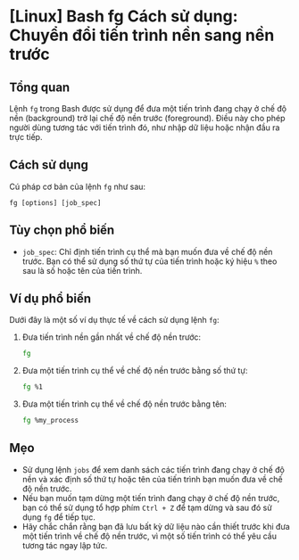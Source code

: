 # [Linux] Bash fg Cách sử dụng: Chuyển đổi tiến trình nền sang nền trước

## Tổng quan
Lệnh `fg` trong Bash được sử dụng để đưa một tiến trình đang chạy ở chế độ nền (background) trở lại chế độ nền trước (foreground). Điều này cho phép người dùng tương tác với tiến trình đó, như nhập dữ liệu hoặc nhận đầu ra trực tiếp.

## Cách sử dụng
Cú pháp cơ bản của lệnh `fg` như sau:
```
fg [options] [job_spec]
```

## Tùy chọn phổ biến
- `job_spec`: Chỉ định tiến trình cụ thể mà bạn muốn đưa về chế độ nền trước. Bạn có thể sử dụng số thứ tự của tiến trình hoặc ký hiệu `%` theo sau là số hoặc tên của tiến trình.

## Ví dụ phổ biến
Dưới đây là một số ví dụ thực tế về cách sử dụng lệnh `fg`:

1. Đưa tiến trình nền gần nhất về chế độ nền trước:
   ```bash
   fg
   ```

2. Đưa một tiến trình cụ thể về chế độ nền trước bằng số thứ tự:
   ```bash
   fg %1
   ```

3. Đưa một tiến trình cụ thể về chế độ nền trước bằng tên:
   ```bash
   fg %my_process
   ```

## Mẹo
- Sử dụng lệnh `jobs` để xem danh sách các tiến trình đang chạy ở chế độ nền và xác định số thứ tự hoặc tên của tiến trình bạn muốn đưa về chế độ nền trước.
- Nếu bạn muốn tạm dừng một tiến trình đang chạy ở chế độ nền trước, bạn có thể sử dụng tổ hợp phím `Ctrl + Z` để tạm dừng và sau đó sử dụng `fg` để tiếp tục.
- Hãy chắc chắn rằng bạn đã lưu bất kỳ dữ liệu nào cần thiết trước khi đưa một tiến trình về chế độ nền trước, vì một số tiến trình có thể yêu cầu tương tác ngay lập tức.